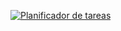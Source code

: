 [![Planificador de tareas](https://github.com/JulioCesarDelAngel/Scheduler-M05-D01/blob/main/docs/assets/images/banner_genpass.png "Planificador de tareas")](https://juliocesardelangel.github.io/Scheduler-M05-D01/ "Planificador de tareas")